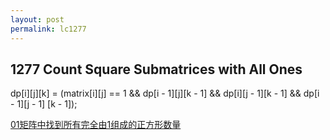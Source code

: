 ```yaml
---
layout: post
permalink: lc1277 
---
```


## 1277	Count Square Submatrices with All Ones

dp[i][j][k] = (matrix[i][j] == 1 && dp[i - 1][j][k - 1] && dp[i][j - 1][k - 1] && dp[i - 1][j - 1] [k - 1]);

[01矩阵中找到所有完全由1组成的正方形数量](https://leetcode-cn.com/problems/count-square-submatrices-with-all-ones/solution/tong-ji-quan-wei-1-de-zheng-fang-xing-zi-ju-zhen-f/)